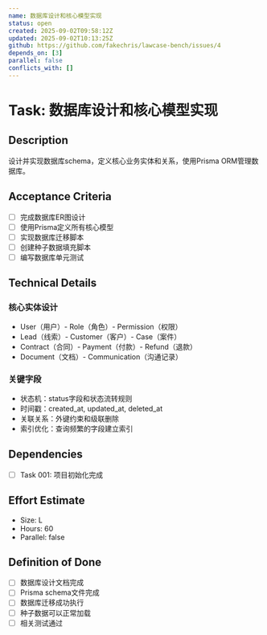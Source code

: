 ```yaml
---
name: 数据库设计和核心模型实现
status: open
created: 2025-09-02T09:58:12Z
updated: 2025-09-02T10:13:25Z
github: https://github.com/fakechris/lawcase-bench/issues/4
depends_on: [3]
parallel: false
conflicts_with: []
---
```


# Task: 数据库设计和核心模型实现

## Description

设计并实现数据库schema，定义核心业务实体和关系，使用Prisma ORM管理数据库。

## Acceptance Criteria

- [ ] 完成数据库ER图设计
- [ ] 使用Prisma定义所有核心模型
- [ ] 实现数据库迁移脚本
- [ ] 创建种子数据填充脚本
- [ ] 编写数据库单元测试

## Technical Details

### 核心实体设计

- User（用户）- Role（角色）- Permission（权限）
- Lead（线索）- Customer（客户）- Case（案件）
- Contract（合同）- Payment（付款）- Refund（退款）
- Document（文档）- Communication（沟通记录）

### 关键字段

- 状态机：status字段和状态流转规则
- 时间戳：created_at, updated_at, deleted_at
- 关联关系：外键约束和级联删除
- 索引优化：查询频繁的字段建立索引

## Dependencies

- [ ] Task 001: 项目初始化完成

## Effort Estimate

- Size: L
- Hours: 60
- Parallel: false

## Definition of Done

- [ ] 数据库设计文档完成
- [ ] Prisma schema文件完成
- [ ] 数据库迁移成功执行
- [ ] 种子数据可以正常加载
- [ ] 相关测试通过
